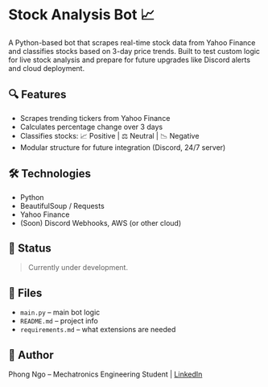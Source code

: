 # Stock Analysis Bot 📈

A Python-based bot that scrapes real-time stock data from Yahoo Finance and classifies stocks based on 3-day price trends. Built to test custom logic for live stock analysis and prepare for future upgrades like Discord alerts and cloud deployment.

## 🔍 Features

- Scrapes trending tickers from Yahoo Finance
- Calculates percentage change over 3 days
- Classifies stocks: 📈 Positive | ⚖️ Neutral | 📉 Negative
- Modular structure for future integration (Discord, 24/7 server)

## 🛠 Technologies

- Python
- BeautifulSoup / Requests
- Yahoo Finance
- (Soon) Discord Webhooks, AWS (or other cloud)

## 🚧 Status

> Currently under development.

## 📁 Files

- `main.py` – main bot logic
- `README.md` – project info
- `requirements.md` – what extensions are needed

## 👤 Author

Phong Ngo – Mechatronics Engineering Student | [LinkedIn](https://linkedin.com/in/phong-duong-ngo-36a6502b3)


